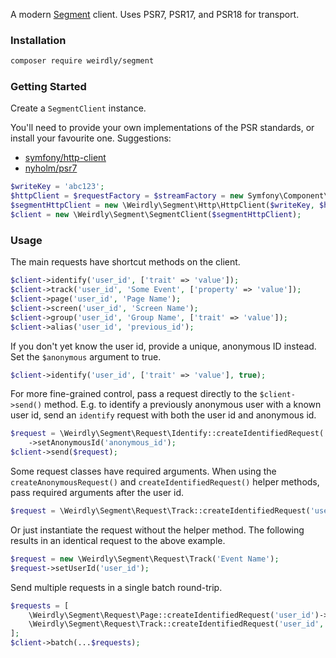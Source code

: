 A modern [Segment](https://segment.com/) client. Uses PSR7, PSR17, and PSR18 for transport.

### Installation

```sh
composer require weirdly/segment
```

### Getting Started

Create a `SegmentClient` instance.

You'll need to provide your own implementations of the PSR standards, or install your favourite one. Suggestions:

- [symfony/http-client](https://github.com/symfony/http-client)
- [nyholm/psr7](https://github.com/Nyholm/psr7)

```php
$writeKey = 'abc123';
$httpClient = $requestFactory = $streamFactory = new Symfony\Component\HttpClient\Psr18Client();
$segmentHttpClient = new \Weirdly\Segment\Http\HttpClient($writeKey, $httpClient, $requestFactory, $streamFactory);
$client = new \Weirdly\Segment\SegmentClient($segmentHttpClient);
```

### Usage

The main requests have shortcut methods on the client.

```php
$client->identify('user_id', ['trait' => 'value']);
$client->track('user_id', 'Some Event', ['property' => 'value']);
$client->page('user_id', 'Page Name');
$client->screen('user_id', 'Screen Name');
$client->group('user_id', 'Group Name', ['trait' => 'value']);
$client->alias('user_id', 'previous_id');
```

If you don't yet know the user id, provide a unique, anonymous ID instead. Set the `$anonymous` argument to true.

```php
$client->identify('user_id', ['trait' => 'value'], true);
```

For more fine-grained control, pass a request directly to the `$client->send()` method.
E.g. to identify a previously anonymous user with a known user id, send an `identify`
request with both the user id and anonymous id.

```php
$request = \Weirdly\Segment\Request\Identify::createIdentifiedRequest('user_id')
    ->setAnonymousId('anonymous_id');
$client->send($request);
```

Some request classes have required arguments. When using the `createAnonymousRequest()` and `createIdentifiedRequest()`
helper methods, pass required arguments after the user id.

```php
$request = \Weirdly\Segment\Request\Track::createIdentifiedRequest('user_id', 'Event Name')
```

Or just instantiate the request without the helper method.
The following results in an identical request to the above example.

```php
$request = new \Weirdly\Segment\Request\Track('Event Name');
$request->setUserId('user_id');
```

Send multiple requests in a single batch round-trip.

```php
$requests = [
    \Weirdly\Segment\Request\Page::createIdentifiedRequest('user_id')->setName('Page Name'),
    \Weirdly\Segment\Request\Track::createIdentifiedRequest('user_id', 'Event Name'),
];
$client->batch(...$requests);
```
